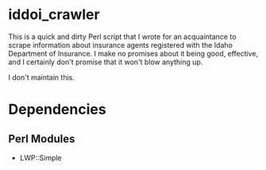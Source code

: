 iddoi_crawler
=============

This is a quick and dirty Perl script that I wrote for an acquaintance to
scrape information about insurance agents registered with the Idaho Department
of Insurance. I make no promises about it being good, effective, and I
certainly don't promise that it won't blow anything up.

I don't maintain this.

Dependencies
============
Perl Modules
------------
- LWP::Simple
